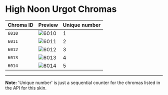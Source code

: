# High Noon Urgot Chromas

| Chroma ID | Preview | Unique number |
|---|---|---|
| `6010` | ![6010](https://raw.communitydragon.org/latest/plugins/rcp-be-lol-game-data/global/default/v1/champion-chroma-images/6/6010.png) | 1 |
| `6011` | ![6011](https://raw.communitydragon.org/latest/plugins/rcp-be-lol-game-data/global/default/v1/champion-chroma-images/6/6011.png) | 2 |
| `6012` | ![6012](https://raw.communitydragon.org/latest/plugins/rcp-be-lol-game-data/global/default/v1/champion-chroma-images/6/6012.png) | 3 |
| `6013` | ![6013](https://raw.communitydragon.org/latest/plugins/rcp-be-lol-game-data/global/default/v1/champion-chroma-images/6/6013.png) | 4 |
| `6014` | ![6014](https://raw.communitydragon.org/latest/plugins/rcp-be-lol-game-data/global/default/v1/champion-chroma-images/6/6014.png) | 5 |

---

**Note:** 'Unique number' is just a sequential counter for the chromas listed in the API for this skin.